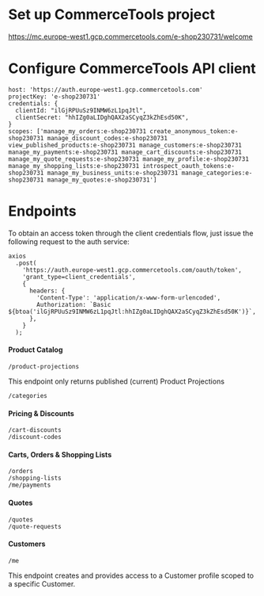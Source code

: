 # Set up CommerceTools project

https://mc.europe-west1.gcp.commercetools.com/e-shop230731/welcome

# Configure CommerceTools API client

```
host: 'https://auth.europe-west1.gcp.commercetools.com'
projectKey: 'e-shop230731'
credentials: {
  clientId: "ilGjRPUuSz9INMW6zL1pqJtl",
  clientSecret: "hhIZg0aLIDghQAX2aSCyqZ3kZhEsd50K",
}
scopes: ['manage_my_orders:e-shop230731 create_anonymous_token:e-shop230731 manage_discount_codes:e-shop230731 view_published_products:e-shop230731 manage_customers:e-shop230731 manage_my_payments:e-shop230731 manage_cart_discounts:e-shop230731 manage_my_quote_requests:e-shop230731 manage_my_profile:e-shop230731 manage_my_shopping_lists:e-shop230731 introspect_oauth_tokens:e-shop230731 manage_my_business_units:e-shop230731 manage_categories:e-shop230731 manage_my_quotes:e-shop230731']
```

# Endpoints

To obtain an access token through the client credentials flow, just issue the following request to the auth service:

```
axios
  .post(
    'https://auth.europe-west1.gcp.commercetools.com/oauth/token',
    'grant_type=client_credentials',
    {
      headers: {
        'Content-Type': 'application/x-www-form-urlencoded',
        Authorization: `Basic ${btoa('ilGjRPUuSz9INMW6zL1pqJtl:hhIZg0aLIDghQAX2aSCyqZ3kZhEsd50K')}`,
      },
    }
  );
```

#### Product Catalog

```
/product-projections
```

This endpoint only returns published (current) Product Projections

```
/categories
```

#### Pricing & Discounts

```
/cart-discounts
/discount-codes
```

#### Carts, Orders & Shopping Lists

```
/orders
/shopping-lists
/me/payments
```

#### Quotes

```
/quotes
/quote-requests
```

#### Customers

```
/me
```

This endpoint creates and provides access to a Customer profile scoped to a specific Customer.
